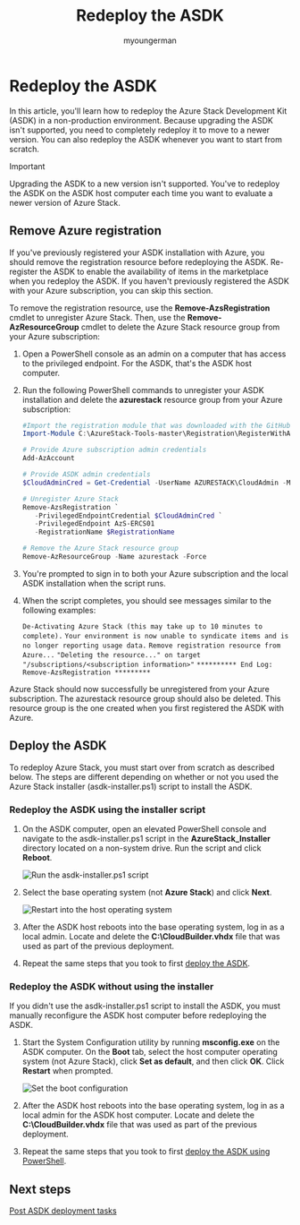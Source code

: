 ﻿---
title: Redeploy the ASDK 
description: Learn how to redeploy the Azure Stack Development Kit (ASDK).
author: myoungerman

ms.topic: article
ms.date: 02/12/2019
ms.author: v-myoung
ms.reviewer: misainat
ms.lastreviewed: 11/05/2019

# Intent: As an ASDK user, I want to redeploy the ASDK so I can upgrade to and evalutate a newer version of Azure Stack.
# Keyword: redeploy ASDK

---


# Redeploy the ASDK
In this article, you'll learn how to redeploy the Azure Stack Development Kit (ASDK) in a non-production environment. Because upgrading the ASDK isn't supported, you need to completely redeploy it to move to a newer version. You can also redeploy the ASDK whenever you want to start from scratch.

> [!IMPORTANT]
> Upgrading the ASDK to a new version isn't supported. You've to redeploy the ASDK on the ASDK host computer each time you want to evaluate a newer version of Azure Stack.

## Remove Azure registration 
If you've previously registered your ASDK installation with Azure, you should remove the registration resource before redeploying the ASDK. Re-register the ASDK to enable the availability of items in the marketplace when you redeploy the ASDK. If you haven't previously registered the ASDK with your Azure subscription, you can skip this section.

To remove the registration resource, use the **Remove-AzsRegistration** cmdlet to unregister Azure Stack. Then, use the **Remove-AzResourceGroup** cmdlet to delete the Azure Stack resource group from your Azure subscription:

1. Open a PowerShell console as an admin on a computer that has access to the privileged endpoint. For the ASDK, that's the ASDK host computer.

2. Run the following PowerShell commands to unregister your ASDK installation and delete the **azurestack** resource group from your Azure subscription:

   ```powershell    
   #Import the registration module that was downloaded with the GitHub tools
   Import-Module C:\AzureStack-Tools-master\Registration\RegisterWithAzure.psm1

   # Provide Azure subscription admin credentials
   Add-AzAccount

   # Provide ASDK admin credentials
   $CloudAdminCred = Get-Credential -UserName AZURESTACK\CloudAdmin -Message "Enter the cloud domain credentials to access the privileged endpoint"

   # Unregister Azure Stack
   Remove-AzsRegistration `
      -PrivilegedEndpointCredential $CloudAdminCred `
      -PrivilegedEndpoint AzS-ERCS01
      -RegistrationName $RegistrationName

   # Remove the Azure Stack resource group
   Remove-AzResourceGroup -Name azurestack -Force
   ```

3. You're prompted to sign in to both your Azure subscription and the local ASDK installation when the script runs.
4. When the script completes, you should see messages similar to the following examples:

    `De-Activating Azure Stack (this may take up to 10 minutes to complete).`
    `Your environment is now unable to syndicate items and is no longer reporting usage data.`
    `Remove registration resource from Azure...`
    `"Deleting the resource..." on target "/subscriptions/<subscription information>"`
    `********** End Log: Remove-AzsRegistration *********`



Azure Stack should now successfully be unregistered from your Azure subscription. The azurestack resource group should also be deleted. This resource group is the one created when you first registered the ASDK with Azure.

## Deploy the ASDK
To redeploy Azure Stack, you must start over from scratch as described below. The steps are different depending on whether or not you used the Azure Stack installer (asdk-installer.ps1) script to install the ASDK.

### Redeploy the ASDK using the installer script
1. On the ASDK computer, open an elevated PowerShell console and navigate to the asdk-installer.ps1 script in the **AzureStack_Installer** directory located on a non-system drive. Run the script and click **Reboot**.

   ![Run the asdk-installer.ps1 script](media/asdk-redeploy/1.png)

2. Select the base operating system (not **Azure Stack**) and click **Next**.

   ![Restart into the host operating system](media/asdk-redeploy/2.png)

3. After the ASDK host reboots into the base operating system, log in as a local admin. Locate and delete the **C:\CloudBuilder.vhdx** file that was used as part of the previous deployment.

4. Repeat the same steps that you took to first [deploy the ASDK](asdk-install.md).

### Redeploy the ASDK without using the installer
If you didn't use the asdk-installer.ps1 script to install the ASDK, you must manually reconfigure the ASDK host computer before redeploying the ASDK.

1. Start the System Configuration utility by running **msconfig.exe** on the ASDK computer. On the **Boot** tab, select the host computer operating system (not Azure Stack), click **Set as default**, and then click **OK**. Click **Restart** when prompted.

      ![Set the boot configuration](media/asdk-redeploy/4.png)

2. After the ASDK host reboots into the base operating system, log in as a local admin for the ASDK host computer. Locate and delete the **C:\CloudBuilder.vhdx** file that was used as part of the previous deployment.

3. Repeat the same steps that you took to first [deploy the ASDK using PowerShell](asdk-deploy-powershell.md).


## Next steps
[Post ASDK deployment tasks](asdk-post-deploy.md)




